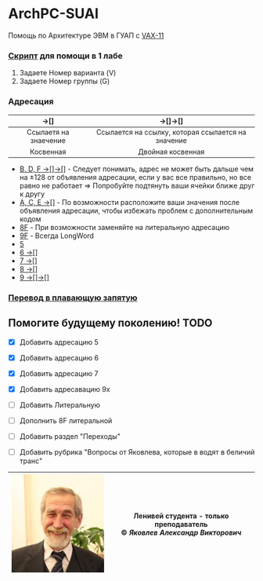 # ArchPC-SUAI
Помощь по Архитектуре ЭВМ в ГУАП c [VAX-11](https://en.wikipedia.org/wiki/VAX-11)

### [Cкрипт](src/1.py) для помощи в 1 лабе
1. Задаете Номер варианта (V)
2. Задаете Номер группы (G)

### Адресация
| ->[] | ->[]->[]  |
|:---:|:---:|
| Ссылаетя на знаечение | Ссылается на ссылку, которая ссылается на значение |
| Косвенная | Двойная косвенная |
* [B, D, F ->[]->[]](Address/B-D-F) - Следует понимать, адрес не может быть дальше чем на ±128 от объявления адресации, если у вас все правильно, но все равно не работает => Попробуйте подтянуть ваши ячейки ближе друг к другу
* [A, C, E ->[]](Address/A-C-E) - По возможности расположите ваши значения после объявления адресации, чтобы избежать проблем с дополнительным кодом
* [8F](Address/8F) - При возможности заменяйте на литеральную адресацию
* [9F](Address/9F) - Всегда LongWord
* [5](Address/5X) 
* [6 ->[]](Address/6X) 
* [7 ->[]](Address/7X) 
* [8 ->[]](Address/8X)
* [9 ->[]->[]](Address/9X)

### [Перевод в плавающую запятую](Mantissa/)

## Помогите будущему поколению! TODO
* [x] Добавить адресацию 5
* [x] Добавить адресацию 6
* [x] Добавить адресацию 7
* [x] Добавить адресавацию 9x
* [ ] Добавить Литеральную
* [ ] Дополнить 8F литеральной
* [ ] Добавить раздел "Переходы"
* [ ] Добавить рубрика "Вопросы от Яковлева, которые в водят в беличий транс"


| ![Яковлев](img/brainfucker.jpg)  |  Ленивей студента - только преподаватель <br> &copy; _Яковлев Александр Викторович_ |
|--------|:---:|


